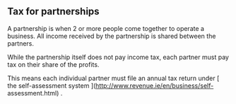 ##  Tax for partnerships

A partnership is when 2 or more people come together to operate a business.
All income received by the partnership is shared between the partners.

While the partnership itself does not pay income tax, each partner must pay
tax on their share of the profits.

This means each individual partner must file an annual tax return under [ the
self-assessment system ](http://www.revenue.ie/en/business/self-
assessment.html) .
